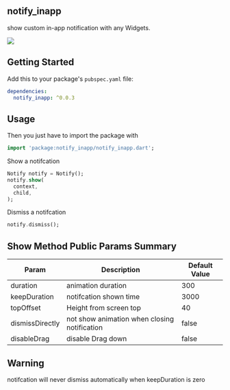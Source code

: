 ## notify_inapp
show custom in-app notification with any Widgets.

![](https://raw.githubusercontent.com/jiang111/notify_inapp/main/art/art.gif)

## Getting Started

Add this to your package's `pubspec.yaml` file:

```yaml
dependencies:
  notify_inapp: ^0.0.3
```


## Usage

Then you just have to import the package with

```dart
import 'package:notify_inapp/notify_inapp.dart';
```


Show a notifcation

```dart
Notify notify = Notify();
notify.show(
  context,
  child,
);

```

Dismiss a notifcation 

```dart
notify.dismiss();
```


## Show Method Public Params Summary

| Param | Description | Default Value    
| ---- | ---- | ----
|duration | animation duration | 300
|keepDuration| notifcation shown time | 3000
|topOffset| Height from screen top | 40
|dismissDirectly| not show animation when closing notification | false
| disableDrag | disable Drag down | false
       
## Warning

notifcation will never dismiss automatically when keepDuration is zero
